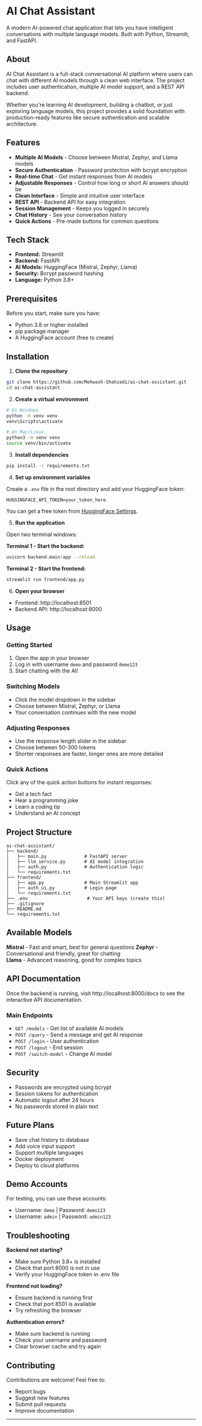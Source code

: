 # AI Chat Assistant

A modern AI-powered chat application that lets you have intelligent conversations with multiple language models. Built with Python, Streamlit, and FastAPI.

## About

AI Chat Assistant is a full-stack conversational AI platform where users can chat with different AI models through a clean web interface. The project includes user authentication, multiple AI model support, and a REST API backend.

Whether you're learning AI development, building a chatbot, or just exploring language models, this project provides a solid foundation with production-ready features like secure authentication and scalable architecture.

## Features

- **Multiple AI Models** - Choose between Mistral, Zephyr, and Llama models
- **Secure Authentication** - Password protection with bcrypt encryption
- **Real-time Chat** - Get instant responses from AI models
- **Adjustable Responses** - Control how long or short AI answers should be
- **Clean Interface** - Simple and intuitive user interface
- **REST API** - Backend API for easy integration
- **Session Management** - Keeps you logged in securely
- **Chat History** - See your conversation history
- **Quick Actions** - Pre-made buttons for common questions

## Tech Stack

- **Frontend:** Streamlit
- **Backend:** FastAPI
- **AI Models:** HuggingFace (Mistral, Zephyr, Llama)
- **Security:** Bcrypt password hashing
- **Language:** Python 3.8+

## Prerequisites

Before you start, make sure you have:

- Python 3.8 or higher installed
- pip package manager
- A HuggingFace account (free to create)

## Installation

1. **Clone the repository**

```bash
git clone https://github.com/Mehwash-Shahzadi/ai-chat-assistant.git
cd ai-chat-assistant
```

2. **Create a virtual environment**

```bash
# On Windows
python -m venv venv
venv\Scripts\activate

# On Mac/Linux
python3 -m venv venv
source venv/bin/activate
```

3. **Install dependencies**

```bash
pip install -r requirements.txt
```

4. **Set up environment variables**

Create a `.env` file in the root directory and add your HuggingFace token:

```
HUGGINGFACE_API_TOKEN=your_token_here
```

You can get a free token from [HuggingFace Settings](https://huggingface.co/settings/tokens).

5. **Run the application**

Open two terminal windows:

**Terminal 1 - Start the backend:**

```bash
uvicorn backend.main:app --reload
```

**Terminal 2 - Start the frontend:**

```bash
streamlit run frontend/app.py
```

6. **Open your browser**

- Frontend: http://localhost:8501
- Backend API: http://localhost:8000

## Usage

### Getting Started

1. Open the app in your browser
2. Log in with username `demo` and password `demo123`
3. Start chatting with the AI!

### Switching Models

- Click the model dropdown in the sidebar
- Choose between Mistral, Zephyr, or Llama
- Your conversation continues with the new model

### Adjusting Responses

- Use the response length slider in the sidebar
- Choose between 50-300 tokens
- Shorter responses are faster, longer ones are more detailed

### Quick Actions

Click any of the quick action buttons for instant responses:

- Get a tech fact
- Hear a programming joke
- Learn a coding tip
- Understand an AI concept

## Project Structure

```
ai-chat-assistant/
├── backend/
│   ├── main.py              # FastAPI server
│   ├── llm_service.py       # AI model integration
│   ├── auth.py              # Authentication logic
│   └── requirements.txt
├── frontend/
│   ├── app.py               # Main Streamlit app
│   ├── auth_ui.py           # Login page
│   └── requirements.txt
├── .env                      # Your API keys (create this)
├── .gitignore
├── README.md
└── requirements.txt
```

## Available Models

**Mistral** - Fast and smart, best for general questions
**Zephyr** - Conversational and friendly, great for chatting  
**Llama** - Advanced reasoning, good for complex topics

## API Documentation

Once the backend is running, visit http://localhost:8000/docs to see the interactive API documentation.

### Main Endpoints

- `GET /models` - Get list of available AI models
- `POST /query` - Send a message and get AI response
- `POST /login` - User authentication
- `POST /logout` - End session
- `POST /switch-model` - Change AI model

## Security

- Passwords are encrypted using bcrypt
- Session tokens for authentication
- Automatic logout after 24 hours
- No passwords stored in plain text

## Future Plans

- Save chat history to database
- Add voice input support
- Support multiple languages
- Docker deployment
- Deploy to cloud platforms

## Demo Accounts

For testing, you can use these accounts:

- Username: `demo` | Password: `demo123`
- Username: `admin` | Password: `admin123`

## Troubleshooting

**Backend not starting?**

- Make sure Python 3.8+ is installed
- Check that port 8000 is not in use
- Verify your HuggingFace token in .env file

**Frontend not loading?**

- Ensure backend is running first
- Check that port 8501 is available
- Try refreshing the browser

**Authentication errors?**

- Make sure backend is running
- Check your username and password
- Clear browser cache and try again

## Contributing

Contributions are welcome! Feel free to:

- Report bugs
- Suggest new features
- Submit pull requests
- Improve documentation

---
